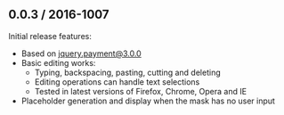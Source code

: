 ## 0.0.3 / 2016-1007

Initial release features:

* Based on [jquery.payment@3.0.0](https://github.com/stripe/jquery.payment)
* Basic editing works:
  * Typing, backspacing, pasting, cutting and deleting
  * Editing operations can handle text selections
  * Tested in latest versions of Firefox, Chrome, Opera and IE
* Placeholder generation and display when the mask has no user input

[martyphee]: https://github.com/martyphee
